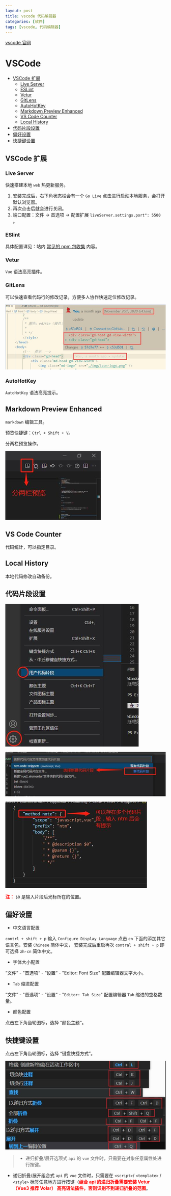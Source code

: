 ```yaml
---
layout: post
title: vscode 代码编辑器
categories: [软件]
tags: [vscode, 代码编辑器]
---
```


[vscode 官网](https://code.visualstudio.com/) 

# VSCode

+ [VSCode 扩展](#vscode-扩展)
    + [Live Server](#live-server)
    + [ESLint](#eslint)
    + [Vetur](#vetur)
    + [GitLens](#gitlens)
    + [AutoHotKey](#autohotkey)
    + [Markdown Preview Enhanced](#markdown-preview-enhanced)
    + [VS Code Counter](#vs-code-counter)
    + [Local History](#local-history)
+ [代码片段设置](#代码片段设置)
+ [偏好设置](#偏好设置)
+ [快捷键设置](#快捷键设置)




## VSCode 扩展
### Live Server
快速搭建本地 ``web`` 热更新服务。

1. 安装完成后，右下角状态栏会有一个 ``Go Live`` 点击进行启动本地服务，会打开默认浏览器。
2. 再次点击后就会进行关闭。
3. 端口配置：文件 -> 首选项 -> 配置扩展 ``liveServer.settings.port": 5500`` 。



### ESlint
具体配置详见：站内 [常见的 npm 包收集](/软件/2024/09/22/npm_collection.html) 内容。




### Vetur
``Vue`` 语法高亮插件。





### GitLens
可以快速查看代码行的修改记录，方便多人协作快速定位修改记录。

![vscode_01](/static/img/software/vscode/vscode_01.jpg)




### AutoHotKey
``AutoHotKey`` 语法高亮提示。





## Markdown Preview Enhanced
``markdown``  编辑工具。

预览快捷键：`Ctrl + Shift + V`。

分两栏预览操作。

![vscode_02](/static/img/software/vscode/vscode_02.jpg)





## VS Code Counter
代码统计，可以指定目录。




## Local History
本地代码修改自动备份。




## 代码片段设置
![vscode_03](/static/img/software/vscode/vscode_03.jpg)

![vscode_04](/static/img/software/vscode/vscode_04.jpg)

![vscode_05](/static/img/software/vscode/vscode_05.jpg)

**<font color=red>注：</font>** ``$0`` 是输入片段后光标所在的位置。





## 偏好设置
+ 中文语言配置

``contrl + shift + p`` 输入 ``Configure Display Language`` 点击 ``en`` 下面的添加其它语言包，安装 ``Chinese`` 简体中文， 安装完成后重启再次 ``contral + shift + p`` 即可选择 ``zh-cn`` 简体中文。

+ 字体大小配置

“文件” - "首选项“ - ”设置“ - "Editor: Font Size" 配置编辑器文字大小。

+ ``Tab`` 缩进配置

“文件” - "首选项“ - ”设置“ - "``Editor: Tab Size``" 配置编辑器 ``Tab`` 缩进的空格数量。

+ 颜色配置

点击左下角齿轮图标，选择 ”颜色主题“。




## 快捷键设置
点击左下角齿轮图标，选择 “键盘快捷方式”。

![vscode_06](/static/img/software/vscode/vscode_06.jpg)


> + 递归折叠/展开选项式 ``api`` 的 ``vue`` 文件时，只需要在对象任意属性处进行按键。
+ 递归折叠/展开组合式 ``api`` 的 ``vue`` 文件时，只需要在  ``<script>``/ ``<template>`` /  ``<style>``  标签任意地方进行按键（**<font color=red>组合 api 的递归折叠需要安装 Vetur（Vue3 推荐 Volar） 高亮语法插件，否则识别不到递归折叠的范围</font>**。

